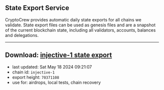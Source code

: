 ## State Export Service
CryptoCrew provides automatic daily state exports for all chains we validate. State export files can be used as genesis files and are a snapshot of the current blockchain state, including all validators, accounts, balances and delegations.

---
**Download: [injective-1 state export](https://dl-eu2.ccvalidators.com/SERVICE/injective/injective-1_export_70371108.json)**
---

- last updated: Sat May 18 2024 09:21:07
- chain id: `injective-1`
- export height: `70371108`
- use for: airdrops, local tests, chain recovery

